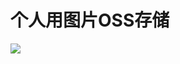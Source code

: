 
# 个人用图片OSS存储
[![](https://cdn.mfawa.top/image/超清4k.7w70vm22gp.png?raw=true)](https://cdn.mfawa.top/image/超清4k.7w70vm22gp.png?raw=true)        

